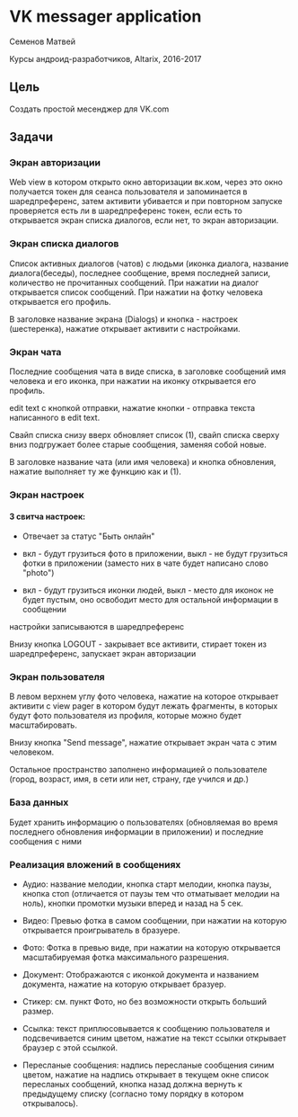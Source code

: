 # VK messager application

Семенов Матвей

Курсы андроид-разработчиков, Altarix, 2016-2017
 


## Цель

Создать простой месенджер для VK.com

## Задачи

### Экран авторизации

Web view в котором открыто окно авторизации вк.ком, через это окно получается токен для сеанса пользователя и запоминается в шаредпреференс, затем активити убивается и при повторном запуске проверяется есть ли в шаредпреференс токен, если есть то открывается экран списка диалогов, если нет, то экран авторизации.

### Экран списка диалогов

Список активных диалогов (чатов) с людьми (иконка диалога, название диалога(беседы), последнее сообщение, время последней записи, количество не прочитанных сообщений. При нажатии на диалог открывается список сообщений. При нажатии на фотку человека открывается его профиль.

В заголовке название экрана (Dialogs) и кнопка - настроек (шестеренка), нажатие открывает активити с настройками.

### Экран чата

Последние сообщения чата в виде списка, в заголовке сообщений имя человека и его иконка, при нажатии на иконку открывается его профиль.

edit text с кнопкой отправки, нажатие кнопки - отправка текста написанного в edit text.

Свайп списка снизу вверх обновляет список (1), свайп списка сверху вниз подгружает более старые сообщения, заменяя собой новые.

В заголовке название чата (или имя человека) и кнопка обновления, нажатие выполняет ту же функцию как и (1).

### Экран настроек

#### 3 свитча настроек: 

+ Отвечает за статус "Быть онлайн"

+ вкл - будут грузиться фото в приложении, выкл - не будут грузиться фотки в приложении (заместо них в чате будет написано слово "photo")

+ вкл - будут грузиться иконки людей, выкл - место для иконок не будет пустым, оно освободит место для остальной информации в сообщении

настройки записываются в шаредпреференс

Внизу кнопка LOGOUT - закрывает все активити, стирает токен из шаредпреференс, запускает экран авторизации

### Экран пользователя

В левом верхнем углу фото человека, нажатие на которое открывает активити с view pager в котором будут лежать фрагменты, в которых будут фото пользователя из профиля, которые можно будет масштабировать.

Внизу кнопка "Send message", нажатие открывает экран чата с этим человеком.

Остальное пространство заполнено информацией о пользователе (город, возраст, имя, в сети или нет, страну, где учился и др.)

### База данных

Будет хранить информацию о пользователях (обновляемая во время последнего обновления информации в приложении) и последние сообщения с ними

### Реализация вложений в сообщениях

+ Аудио:
название мелодии, кнопка старт мелодии, кнопка паузы, кнопка стоп (отличается от паузы тем что отматывает мелодии на ноль), кнопки промотки музыки вперед и назад на 5 сек.

+ Видео:
Превью фотка в самом сообщении, при нажатии на которую открывается проигрыватель в бразуере.

+ Фото: 
Фотка в превью виде, при нажатии на которую открывается масштабируемая фотка максимального разрешения.

+ Документ:
Отображаются с иконкой документа и названием документа, нажатие на которую открывает бразуер.

+ Стикер: 
см. пункт Фото, но без возможности открыть больший размер.

+ Ссылка:
текст приплюсовывается к сообщению пользователя и подсвечивается синим цветом, нажатие на текст ссылки открывает браузер с этой ссылкой.

+ Пересланые сообщения:
надпись пересланые сообщения синим цветом, нажатие на надпись открывает в текущем окне список пересланых сообщений, кнопка назад должна вернуть к предыдущему списку (согласно тому порядку в котором открывалось).
